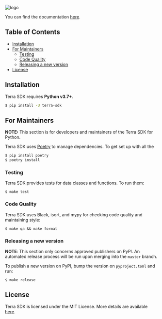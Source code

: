 ![logo](./docs/img/logo.png)

You can find the documentation [here](https://terra-project.github.io/terra-sdk-python/).

## Table of Contents <!-- omit in toc -->

- [Installation](#installation)
- [For Maintainers](#for-maintainers)
  - [Testing](#testing)
  - [Code Quality](#code-quality)
  - [Releasing a new version](#releasing-a-new-version)
- [License](#license)

## Installation

Terra SDK requires **Python v3.7+**.

```sh
$ pip install -U terra-sdk
```

## For Maintainers

**NOTE:** This section is for developers and maintainers of the Terra SDK for Python.

Terra SDK uses [Poetry](https://python-poetry.org/) to manage dependencies. To get set up with all the

```sh
$ pip install poetry
$ poetry install
```

### Testing

Terra SDK provides tests for data classes and functions. To run them:

```
$ make test
```

### Code Quality

Terra SDK uses Black, isort, and mypy for checking code quality and maintaining style:

```
$ make qa && make format
```

### Releasing a new version

**NOTE**: This section only concerns approved publishers on PyPI. An automated release
process will be run upon merging into the `master` branch.

To publish a new version on PyPI, bump the version on `pyproject.toml` and run:

```
$ make release
```

## License

Terra SDK is licensed under the MIT License. More details are available [here](./LICENSE).
